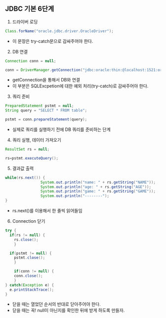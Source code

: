 
## JDBC 기본 6단계
1. 드라이버 로딩
```java
Class.forName("oracle.jdbc.driver.OracleDriver");
```
* 이 문장은 try-catch문으로 감싸주어야 한다.

2. DB 연결
```java
Connection conn = null;

conn = DriverManager.getConnection("jdbc:oracle:thin:@localhost:1521:orcl", "scott", "tiger");
```
* getConnection을 통해서 DB와 연결
* 이 부분은 SQLExcpetion에 대한 예외 처리(try-catch)로 감싸주어야 한다.

3. 쿼리 준비
```java
PreparedStatement pstmt = null;
String query = "SELECT * FROM table";

pstmt = conn.prepareStatement(query);
```
* 실제로 쿼리를 실행하기 전에 DB 쿼리를 준비하는 단계

4. 쿼리 실행, 데이터 가져오기
```java
ResultSet rs = null;

rs=pstmt.executeQuery();
```

5. 결과값 출력
```java
while(rs.next()) {
				System.out.println("name: " + rs.getString("NAME"));
				System.out.println("age: " + rs.getString("AGE"));
				System.out.println("game: " + rs.getString("GAME"));
				System.out.println("--------");
}
```
* rs.next()를 이용해서 한 줄씩 읽어들임

6. Connection 닫기
```java
try {
  if(rs != null) {
    rs.close();
	}

  if(pstmt != null) {
    pstmt.close();
	}

	if(conn != null) {
    conn.close();
	}
} catch(Exception e) {
  e.printStackTrace();
}
````
* 닫을 때는 열었던 순서의 반대로 닫아주어야 한다.
* 닫을 때는 꼭! null이 아닌지를 확인한 뒤에 받게 하도록 만들자.
